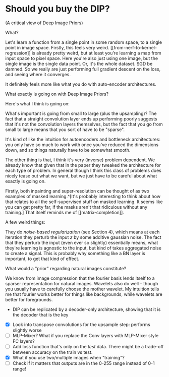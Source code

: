 # Should you buy the DIP?

(A critical view of Deep Image Priors)

What?

Let's learn a function from a single point in some random space, to a single point in image space. Firstly, this feels very weird. [[from-nerf-to-kernel-regression]] is already pretty weird, but at least you're learning a map from input space to pixel space. Here you're also just using one image, but the single image is the single data point. Or, it's the whole dataset. SGD be damned. So we really are just performing full gradient descent on the loss, and seeing where it converges.

It definitely feels more like what you do with auto-encoder architectures.

What exactly is going on with Deep Image Priors?

Here's what I think is going on:

What's important is going from small to large (plus the upsampling)? The fact that a straight convolution layer ends up performing poorly suggests that it's not the convolution layers themselves, but the fact that you go from small to large means that you sort of have to be "sparse".

It's kind of like the intuition for autoencoders and bottleneck architectures: you only have so much to work with once you've reduced the dimensions down, and so things naturally have to be somewhat smooth.

The other thing is that, I think it's very (inverse) problem dependent. We already know that given that in the paper they tweaked the architecture for each type of problem. In general though I think this class of problems does nicely tease out what we want, but we just have to be careful about what exactly is going on.

Firstly, both inpainting and super-resolution can be thought of as two examples of masked learning.^[It's probably interesting to think about how that relates to all the self-supervised stuff on masked learning. It seems like you can get pretty far, if the masks aren't that ridiculous without any training.] That itself reminds me of [[matrix-completion]].

A few weird things:

They do *noise-based regularization* (see Section 4), which means at each iteration they perturb the input $z$ by some additive gaussian noise. The fact that they perturb the input (even ever so slightly) essentially means, what they're learning is agnostic to the input, but kind of takes aggregated noise to create a signal. This is probably why something like a BN layer is important, to get that kind of effect.



What would a "prior" regarding natural images constitute?

We know from image compression that the fourier basis lends itself to a sparser representation for natural images. Wavelets also do well – though you usually have to carefully choose the mother wavelet. My intuition tells me that fourier works better for things like backgrounds, while wavelets are better for foregrounds.

 - DIP can be replicated by a decoder-only architecture, showing that it is the decoder that is the key

 
 - [x] Look into transpose convolutions for the upsample step: performs slightly worse
 - [ ] MLP-Mixer? What if you replace the Conv layers with MLP-Mixer style FC layers?
 - [ ] Add loss function that's only on the *test* data. There might be a trade-off between accuracy on the train vs test.
 - [x] What if you use two/multiple images when "training"?
 - [ ] Check if it matters that outputs are in the 0-255 range instead of 0-1 range!